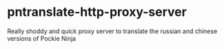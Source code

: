 # pntranslate-http-proxy-server
Really shoddy and quick proxy server to translate the russian and chinese versions of Pockie Ninja
